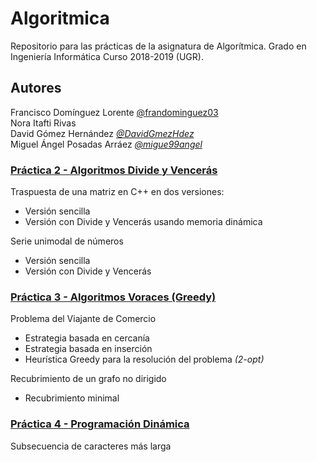 # Algoritmica
Repositorio para las prácticas de la asignatura de Algorítmica. Grado en Ingeniería Informática Curso 2018-2019 (UGR).

## Autores
Francisco Domínguez Lorente [@frandominguez03](https://github.com/frandominguez03)  
Nora Itafti Rivas  
David Gómez Hernández [*@DavidGmezHdez*](https://github.com/davidgmezhdez)  
Miguel Ángel Posadas Arráez [*@migue99angel*](https://github.com/migue99angel)

### [Práctica 2 - Algoritmos Divide y Vencerás](https://github.com/frandominguez03/IA/tree/master/Practica%201)
Traspuesta de una matriz en C++ en dos versiones:
- Versión sencilla
- Versión con Divide y Vencerás usando memoria dinámica

Serie unimodal de números
- Versión sencilla
- Versión con Divide y Vencerás

### [Práctica 3 - Algoritmos Voraces (Greedy)](https://github.com/frandominguez03/IA/tree/master/Practica%202)
Problema del Viajante de Comercio
- Estrategia basada en cercanía
- Estrategia basada en inserción
- Heurística Greedy para la resolución del problema *(2-opt)*

Recubrimiento de un grafo no dirigido
- Recubrimiento minimal

### [Práctica 4 - Programación Dinámica](https://github.com/frandominguez03/IA/tree/master/Practica%203)
Subsecuencia de caracteres más larga